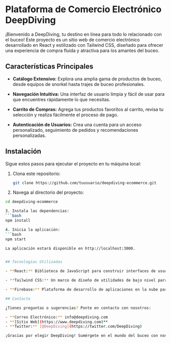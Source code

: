 # Plataforma de Comercio Electrónico DeepDiving

¡Bienvenido a DeepDiving, tu destino en línea para todo lo relacionado con el buceo! Este proyecto es un sitio web de comercio electrónico desarrollado en React y estilizado con Tailwind CSS, diseñado para ofrecer una experiencia de compra fluida y atractiva para los amantes del buceo.

## Características Principales

- **Catálogo Extensivo:** Explora una amplia gama de productos de buceo, desde equipos de snorkel hasta trajes de buceo profesionales.

- **Navegación Intuitiva:** Una interfaz de usuario limpia y fácil de usar para que encuentres rápidamente lo que necesitas.

- **Carrito de Compras:** Agrega tus productos favoritos al carrito, revisa tu selección y realiza fácilmente el proceso de pago.

- **Autenticación de Usuarios:** Crea una cuenta para un acceso personalizado, seguimiento de pedidos y recomendaciones personalizadas.

## Instalación

Sigue estos pasos para ejecutar el proyecto en tu máquina local:

1. Clona este repositorio:

   ```bash
   git clone https://github.com/tuusuario/deepdiving-ecommerce.git

2. Navega al directorio del proyecto:
  ```bash
  cd deepdiving-ecommerce

3. Instala las dependencias:
  ```bash
  npm install

4. Inicia la aplicación:
  ```bash
  npm start

La aplicación estará disponible en http://localhost:3000.


## Tecnologías Utilizadas

- **React:** Biblioteca de JavaScript para construir interfaces de usuario interactivas.

- **Tailwind CSS:** Un marco de diseño de utilidades de bajo nivel para crear interfaces de usuario rápidas y modernas.

- **Firebase:** Plataforma de desarrollo de aplicaciones en la nube para la gestión de usuarios y la base de datos en tiempo real.

## Contacto

¿Tienes preguntas o sugerencias? Ponte en contacto con nosotros:

- **Correo Electrónico:** info@deepdiving.com
- **[Sitio Web](https://www.deepdiving.com)**
- **Twitter:** [@DeepDiving](https://twitter.com/DeepDiving)

¡Gracias por elegir DeepDiving! Sumérgete en el mundo del buceo con nosotros. 🌊🤿
